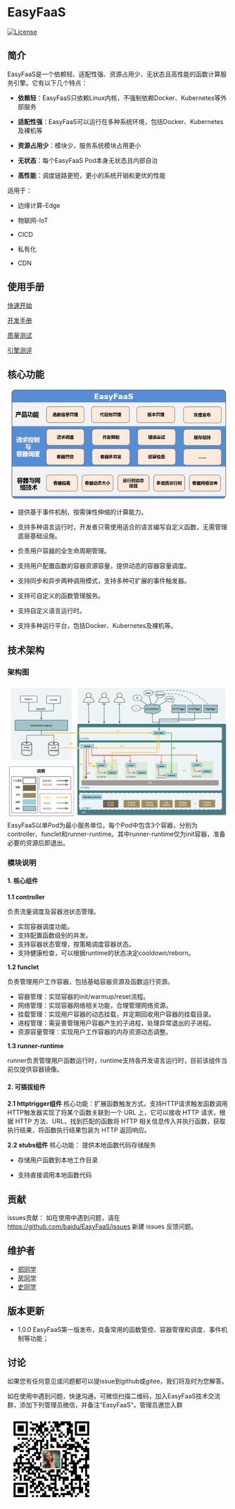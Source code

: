 # EasyFaaS
[![License](https://img.shields.io/badge/Licence-Apache%202.0-blue.svg?style=flat-square)](http://www.apache.org/licenses/LICENSE-2.0.html)


## 简介

EasyFaaS是一个依赖轻、适配性强、资源占用少、无状态且高性能的函数计算服务引擎。它有以下几个特点：

- **依赖轻**：EasyFaaS只依赖Linux内核，不强制依赖Docker、Kubernetes等外部服务

- **适配性强**：EasyFaaS可以运行在多种系统环境，包括Docker、Kubernetes及裸机等

- **资源占用少**：模块少，服务系统模块占用更小

- **无状态**：每个EasyFaaS Pod本身无状态且内部自治

- **高性能**：调度链路更短，更小的系统开销和更优的性能


适用于：
- 边缘计算-Edge

- 物联网-IoT

- CICD

- 私有化

- CDN


## 使用手册
[快速开始](./docs/quick_start.md)

[开发手册](./docs/development.md)

[质量测试](./docs/test.md)

[引擎测评](docs/func-registry.md)




## 核心功能
![easyfaas_func](docs/imgs/easyfaas_function_diagram.JPG)

- 提供基于事件机制，按需弹性伸缩的计算能力。

- 支持多种语言运行时，开发者只需使用适合的语言编写自定义函数，无需管理底层基础设施。

- 负责用户容器的全生命周期管理。

- 支持用户配置函数的容器资源容量，提供动态的容器容量调度。

- 支持同步和异步两种调用模式，支持多种可扩展的事件触发器。

- 支持可自定义的函数管理服务。

- 支持自定义语言运行时。 

- 支持多种运行平台，包括Docker、Kubernetes及裸机等。


## 技术架构

### 架构图

![faaster_arch](docs/imgs/faaster_arch.JPG)
EasyFaaS以单Pod为最小服务单位，每个Pod中包含3个容器，分别为controller、funclet和runner-runtime。其中runner-runtime仅为init容器，准备必要的资源后即退出。

### 模块说明
#### 1. 核心组件

**1.1 controller**

  负责流量调度及容器池状态管理。

- 实现容器调度功能。
- 支持配置函数级别的并发。
- 支持容器状态管理，按策略调度容器状态。
- 支持健康检查，可以根据runtime的状态决定cooldown/reborn。

**1.2 funclet**

   负责管理用户工作容器，包括基础容器资源及函数运行资源。

- 容器管理：实现容器的init/warmup/reset流程。
- 网络管理：实现容器网络相关功能，合理管理网络资源。
- 挂载管理：实现用户容器的动态挂载，并定期回收用户容器的挂载目录。
- 进程管理：需妥善管理用户容器产生的子进程，处理异常退出的子进程。
- 资源容量管理：实现用户工作容器的内存资源动态调整。

**1.3 runner-runtime**

   runner负责管理用户函数运行时，runtime支持各开发语言运行时，目前该组件当前仅提供容器镜像。


#### 2. 可插拔组件
**2.1 httptrigger组件**
   核心功能：扩展函数触发方式，支持HTTP请求触发函数调用
   HTTP触发器实现了将某个函数关联到一个 URL 上，它可以接收 HTTP 请求，根据 HTTP 方法、URL，找到匹配的函数将 HTTP 相关信息传入并执行函数，获取执行结果，将函数执行结果包装为 HTTP 返回响应。

**2.2 stubs组件**
   核心功能： 提供本地函数代码存储服务

- 存储用户函数到本地工作目录

- 支持直接调用本地函数代码


## 贡献

issues贡献： 如在使用中遇到问题，请在 https://github.com/baidu/EasyFaaS/issues 新建 issues 反馈问题。



## 维护者
- [郑同学](https://github.com/elithnever)
- [房同学](https://github.com/flyingfang)
- [史同学](https://github.com/sns1988)


## 版本更新
- 1.0.0 EasyFaaS第一版发布，具备常用的函数管控、容器管理和调度、事件机制等功能；


## 讨论

如果您有任何意见或问题都可以提issue到github或gitee，我们将及时为您解答。

如在使用中遇到问题，快速沟通，可微信扫描二维码，加入EasyFaaS技术交流群，添加下列管理员微信，并备注“EasyFaaS”，管理员邀您入群

<img src="./docs/imgs/cn-assist.JPG" width="200" align="left">






